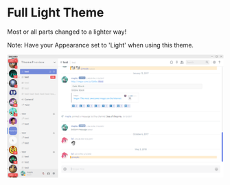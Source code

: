 # Full Light Theme

Most or all parts changed to a lighter way! 

Note: Have your Appearance set to 'Light' when using this theme.


<img src="https://raw.githubusercontent.com/mrmaple240/theme-preview-images/master/Discord_2018-05-31_16-27-13.png"/>
